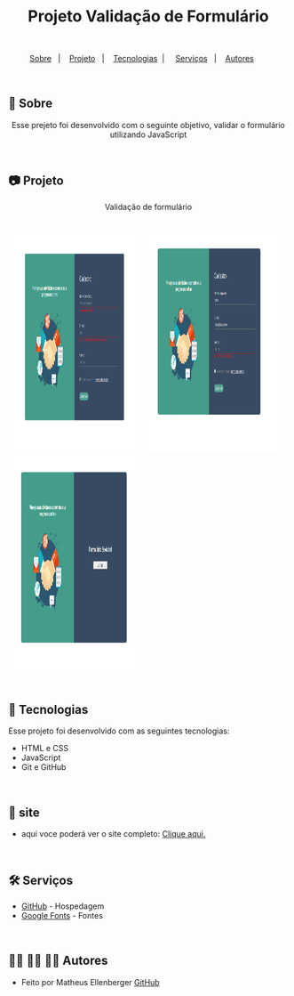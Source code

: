<h1 align="center"> Projeto Validação de Formulário</h1>

<br>

<p align="center">
  <a href="#-sobre">Sobre</a>&nbsp;&nbsp;&nbsp;|&nbsp;&nbsp;&nbsp;
  <a href="#-projeto">Projeto</a>&nbsp;&nbsp;&nbsp;|&nbsp;&nbsp;&nbsp;
  <a href="#-tecnologias">Tecnologias</a>&nbsp;&nbsp;|&nbsp;&nbsp;&nbsp;&nbsp;
  <a href="#-Serviços">Serviços</a>&nbsp;&nbsp;&nbsp;|&nbsp;&nbsp;&nbsp;
  <a href="#-Autores">Autores</a>&nbsp;&nbsp;&nbsp;&nbsp;&nbsp;&nbsp;
</p>

<br>

## 🎯 Sobre

<p align="center">Esse prejeto foi desenvolvido com o seguinte objetivo, validar o formulário utilizando JavaScript</p>

<br>

## 📷 Projeto
<p align="center">Validação de formulário</p>
<br>
<div display="flex">
<img src="./img/img-pj.png" alt="imagem" width="240px" height="400px">
<img src="./img/img-pj2.png" alt="imagem" width="240px" height="400px">
<img src="./img/img-pj3.png" alt="imagem" width="240px" height="400px">
</div>

<br>

## 🚀 Tecnologias

Esse projeto foi desenvolvido com as seguintes tecnologias:

- HTML e CSS
- JavaScript
- Git e GitHub

<br>

## 📍 site

- aqui voce poderá ver o site completo: <a href="https://matheus-ellenberger.github.io/Desafio-1/">Clique aqui.</a> 
<br>

## 🛠️ Serviços

- <a href="https://github.com/Matheus-Ellenberger">GitHub</a> - Hospedagem
- <a href="https://fonts.google.com/">Google Fonts</a> - Fontes

<br>

## 🙋‍♂️ 🙋‍♂️ 🙋‍♂️ Autores

- Feito por Matheus Ellenberger <a href="https://github.com/Matheus-Ellenberger">GitHub</a>